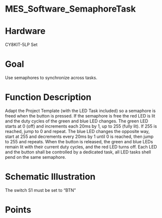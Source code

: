 # MES_Software_SemaphoreTask

# Hardware
CY8KIT-5LP Set

# Goal
Use semaphores to synchronize across tasks.

# Function Description
Adapt the Project Template (with the LED Task included) so a semaphore is freed when the button is pressed. If the semaphore is free the red LED is lit and the duty cycles of the green and blue LED changes. The green LED starts at 0 (off) and increments each 20ms by 1, up to 255 (fully lit). If 255 is reached, jump to 0 and repeat. The blue LED changes the opposite way, start at 255 and decrements every 20ms by 1 until 0 is reached, then jump to 255 and repeats. When the button is released, the green and blue LEDs remain lit with their current duty cycles, and the red LED turns off. Each LED and the button shall be controlled by a dedicated task, all LED tasks shell pend on the same semaphore.

# Schematic Illustration
The switch S1 must be set to “BTN”

# Points
